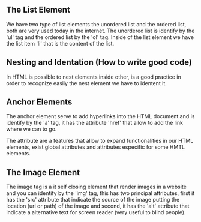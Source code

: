 ## The List Element

We have two type of list elements the unordered list and the ordered list, both are very used today in the internet. The unordered list is identify by the 'ul' tag and the ordered list by the 'ol' tag. Inside of the list element we have the list item 'li' that is the content of the list.

## Nesting and Identation (How to write good code)

In HTML is possible to nest elements inside other, is a good practice in order to recognize easily the nest element we have to identent it.

## Anchor Elements

The anchor element serve to add hyperlinks into the HTML document and is identify by the 'a' tag, it has the attribute 'href' that allow to add the link  where we can to go. 

The attribute are a features that allow to expand functionalities in our HTML elements, exist global attributes and attributes especific for some HMTL elements.

## The Image Element

The image tag is a it self closing element that render images in a website and you can identify by the 'img' tag, this has two principal attributes, first it has the 'src' attribute that indicate the source of the image putting the location (url or path) of the image and second, it has the 'alt' attribute that indicate a alternative text for screen reader (very useful to blind people).